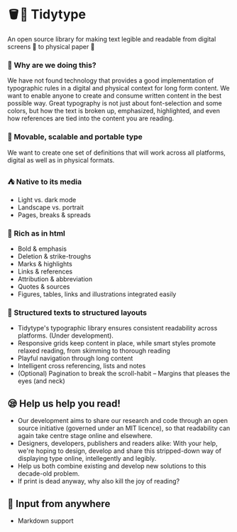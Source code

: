 # 🪣📖 Tidytype
An open source library for making text legible and readable from digital screens 📱 to physical paper 📰

### 🤔 Why are we doing this?
We have not found technology that provides a good implementation of typographic rules in a digital and physical context for long form content. We want to enable anyone to create and consume written content in the best possible way. Great typography is not just about font-selection and some colors, but how the text is broken up, emphasized, highlighted, and even how references are tied into the content you are reading.

### 💪 Movable, scalable and portable type
We want to create one set of definitions that will work across all platforms, digital as well as in physical formats.

### ⛺️ Native to its media
- Light vs. dark mode
- Landscape vs. portrait
- Pages, breaks & spreads

### 🍱 Rich as in html
- Bold & emphasis
- Deletion & strike-troughs
- Marks & highlights
- Links & references
- Attribution & abbreviation
- Quotes & sources
- Figures, tables, links and illustrations integrated easily

### 💯 Structured texts to structured layouts
- Tidytype's typographic library ensures consistent readability across platforms. (Under development).
- Responsive grids keep content in place, while smart styles promote relaxed reading, from skimming to thorough reading
- Playful navigation through long content
- Intelligent cross referencing, lists and notes
- (Optional) Pagination to break the scroll-habit
– Margins that pleases the eyes (and neck)

## 😪 Help us help you read!
- Our development aims to share our research and code through an open source initiative (governed under an MIT licence), so that readability can again take centre stage online and elsewhere.
- Designers, developers, publishers and readers alike: With your help, we're hoping to design, develop and share this stripped-down way of displaying type online, intellegently and legibly.
- Help us both combine existing and develop new solutions to this decade-old problem.
- If print is dead anyway, why also kill the joy of reading?

## 💁 Input from anywhere
- Markdown support

